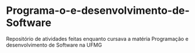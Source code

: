 # Programa-o-e-desenvolvimento-de-Software
Repositório de atividades feitas enquanto cursava a matéria Programação e desenvolvimento de Software na UFMG
